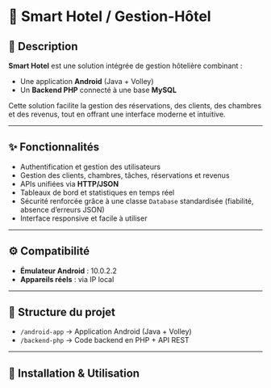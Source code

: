 # 🏨 Smart Hotel / Gestion-Hôtel

## 📌 Description

**Smart Hotel** est une solution intégrée de gestion hôtelière combinant :  
- Une application **Android** (Java + Volley)  
- Un **Backend PHP** connecté à une base **MySQL**  

Cette solution facilite la gestion des réservations, des clients, des chambres et des revenus, tout en offrant une interface moderne et intuitive.  

---

## ✨ Fonctionnalités

- Authentification et gestion des utilisateurs  
- Gestion des clients, chambres, tâches, réservations et revenus  
- APIs unifiées via **HTTP/JSON**  
- Tableaux de bord et statistiques en temps réel  
- Sécurité renforcée grâce à une classe `Database` standardisée (fiabilité, absence d’erreurs JSON)  
- Interface responsive et facile à utiliser  

---

## ⚙️ Compatibilité

- **Émulateur Android** : 10.0.2.2  
- **Appareils réels** : via IP local  

---

## 📂 Structure du projet

- `/android-app` → Application Android (Java + Volley)  
- `/backend-php` → Code backend en PHP + API REST 

---

## 🚀 Installation & Utilisation


